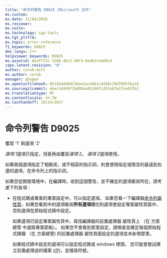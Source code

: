 ```yaml
---
title: "命令列警告 D9025 |Microsoft 文件"
ms.custom: 
ms.date: 11/04/2016
ms.reviewer: 
ms.suite: 
ms.technology: cpp-tools
ms.tgt_pltfrm: 
ms.topic: error-reference
f1_keywords: D9025
dev_langs: C++
helpviewer_keywords: D9025
ms.assetid: 6edff72c-1508-46c2-99f4-0e4b3c5e60c9
caps.latest.revision: "8"
author: corob-msft
ms.author: corob
manager: ghogen
ms.openlocfilehash: 05193a8db423bae2acdd61cd450c29d7695f6a18
ms.sourcegitcommit: ebec1d449f2bd98aa851667c2bfeb7e27ce657b2
ms.translationtype: MT
ms.contentlocale: zh-TW
ms.lasthandoff: 10/24/2017
---
```

# <a name="command-line-warning-d9025"></a>命令列警告 D9025
覆寫 '1' 與選項 '2'  
  
 *選項 1*選項已指定，但是再由覆寫*選項 2*。 *選項 2*選項使用。  
  
 如果兩個選項指定了相衝突，或不相容的指示詞，則會使用指定或隱含的最遠到右邊的選項，在命令列上的指示詞。  
  
 如果您從開發環境中，在編譯時，收到這個警告，並不確定的選項衝突所在，請考慮下列各項：  
  
-   在程式碼或專案的專案設定中，可以指定選項。 如果您看一下編譯器[命令列屬性頁](../../ide/command-line-property-pages.md)，如果您看到中的選項衝突**所有選項**欄位則選項會設定專案屬性頁面中，否則選項在原始程式碼中設定。  
  
     如果選項已設定專案屬性頁中，尋找編譯器的前置處理器 屬性頁上 （在 方案總管 中選取專案節點）。  如果您不會看到那里設定，請檢查並確定每個原始程式碼檔 （在 方案總管) 的前置處理器 屬性頁面設定的選項並未新增那里。  
  
     如果程式碼中設定的選項可以設定程式碼或 windows 標頭。  您可能會嘗試建立前置處理過的檔案 ([/P](../../build/reference/p-preprocess-to-a-file.md))，並搜尋符號。